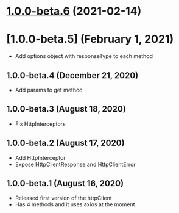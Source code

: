 # [1.0.0-beta.6](https://github.com/gabrielseco/http-client/compare/v1.0.0-beta.5...v1.0.0-beta.6) (2021-02-14)



# [1.0.0-beta.5] (February 1, 2021)
- Add options object with responseType to each method

## 1.0.0-beta.4 (December 21, 2020)
- Add params to get method

## 1.0.0-beta.3 (August 18, 2020)
- Fix HttpInterceptors

## 1.0.0-beta.2 (August 17, 2020)
- Add HttpInterceptor
- Expose HttpClientResponse and HttpClientError

## 1.0.0-beta.1 (August 16, 2020) 

- Released first version of the httpClient
- Has 4 methods and it uses axios at the moment